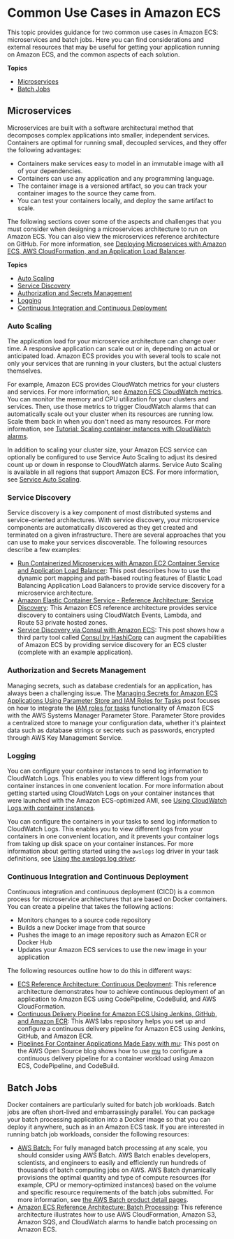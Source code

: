 # Common Use Cases in Amazon ECS<a name="common_use_cases"></a>

This topic provides guidance for two common use cases in Amazon ECS: microservices and batch jobs\. Here you can find considerations and external resources that may be useful for getting your application running on Amazon ECS, and the common aspects of each solution\.

**Topics**
+ [Microservices](#microservices)
+ [Batch Jobs](#batch)

## Microservices<a name="microservices"></a>

Microservices are built with a software architectural method that decomposes complex applications into smaller, independent services\. Containers are optimal for running small, decoupled services, and they offer the following advantages:
+ Containers make services easy to model in an immutable image with all of your dependencies\.
+ Containers can use any application and any programming language\.
+ The container image is a versioned artifact, so you can track your container images to the source they came from\.
+ You can test your containers locally, and deploy the same artifact to scale\.

The following sections cover some of the aspects and challenges that you must consider when designing a microservices architecture to run on Amazon ECS\. You can also view the microservices reference architecture on GitHub\. For more information, see [Deploying Microservices with Amazon ECS, AWS CloudFormation, and an Application Load Balancer](https://github.com/awslabs/ecs-refarch-cloudformation)\.

**Topics**
+ [Auto Scaling](#microservices_autoscaling)
+ [Service Discovery](#microservices_service_discovery)
+ [Authorization and Secrets Management](#microservices_secrets)
+ [Logging](#microservices_logging)
+ [Continuous Integration and Continuous Deployment](#microservices_cicd)

### Auto Scaling<a name="microservices_autoscaling"></a>

The application load for your microservice architecture can change over time\. A responsive application can scale out or in, depending on actual or anticipated load\. Amazon ECS provides you with several tools to scale not only your services that are running in your clusters, but the actual clusters themselves\.

For example, Amazon ECS provides CloudWatch metrics for your clusters and services\. For more information, see [Amazon ECS CloudWatch metrics](cloudwatch-metrics.md)\. You can monitor the memory and CPU utilization for your clusters and services\. Then, use those metrics to trigger CloudWatch alarms that can automatically scale out your cluster when its resources are running low\. Scale them back in when you don't need as many resources\. For more information, see [Tutorial: Scaling container instances with CloudWatch alarms](cloudwatch_alarm_autoscaling.md)\.

In addition to scaling your cluster size, your Amazon ECS service can optionally be configured to use Service Auto Scaling to adjust its desired count up or down in response to CloudWatch alarms\. Service Auto Scaling is available in all regions that support Amazon ECS\. For more information, see [Service Auto Scaling](service-auto-scaling.md)\.

### Service Discovery<a name="microservices_service_discovery"></a>

Service discovery is a key component of most distributed systems and service\-oriented architectures\. With service discovery, your microservice components are automatically discovered as they get created and terminated on a given infrastructure\. There are several approaches that you can use to make your services discoverable\. The following resources describe a few examples:
+ [Run Containerized Microservices with Amazon EC2 Container Service and Application Load Balancer](http://aws.amazon.com/blogs/compute/microservice-delivery-with-amazon-ecs-and-application-load-balancers/): This post describes how to use the dynamic port mapping and path\-based routing features of Elastic Load Balancing Application Load Balancers to provide service discovery for a microservice architecture\.
+ [Amazon Elastic Container Service \- Reference Architecture: Service Discovery](https://github.com/awslabs/ecs-refarch-service-discovery/): This Amazon ECS reference architecture provides service discovery to containers using CloudWatch Events, Lambda, and Route 53 private hosted zones\. 
+ [Service Discovery via Consul with Amazon ECS](http://aws.amazon.com/blogs/compute/service-discovery-via-consul-with-amazon-ecs/): This post shows how a third party tool called [Consul by HashiCorp](https://www.consul.io/) can augment the capabilities of Amazon ECS by providing service discovery for an ECS cluster \(complete with an example application\)\.

### Authorization and Secrets Management<a name="microservices_secrets"></a>

Managing secrets, such as database credentials for an application, has always been a challenging issue\. The [Managing Secrets for Amazon ECS Applications Using Parameter Store and IAM Roles for Tasks](http://aws.amazon.com/blogs/compute/managing-secrets-for-amazon-ecs-applications-using-parameter-store-and-iam-roles-for-tasks/) post focuses on how to integrate the [IAM roles for tasks](task-iam-roles.md) functionality of Amazon ECS with the AWS Systems Manager Parameter Store\. Parameter Store provides a centralized store to manage your configuration data, whether it's plaintext data such as database strings or secrets such as passwords, encrypted through AWS Key Management Service\.

### Logging<a name="microservices_logging"></a>

You can configure your container instances to send log information to CloudWatch Logs\. This enables you to view different logs from your container instances in one convenient location\. For more information about getting started using CloudWatch Logs on your container instances that were launched with the Amazon ECS\-optimized AMI, see [Using CloudWatch Logs with container instances](using_cloudwatch_logs.md)\. 

You can configure the containers in your tasks to send log information to CloudWatch Logs\. This enables you to view different logs from your containers in one convenient location, and it prevents your container logs from taking up disk space on your container instances\. For more information about getting started using the `awslogs` log driver in your task definitions, see [Using the awslogs log driver](using_awslogs.md)\.

### Continuous Integration and Continuous Deployment<a name="microservices_cicd"></a>

Continuous integration and continuous deployment \(CICD\) is a common process for microservice architectures that are based on Docker containers\. You can create a pipeline that takes the following actions: 
+ Monitors changes to a source code repository
+ Builds a new Docker image from that source
+ Pushes the image to an image repository such as Amazon ECR or Docker Hub
+ Updates your Amazon ECS services to use the new image in your application

 The following resources outline how to do this in different ways:
+ [ECS Reference Architecture: Continuous Deployment](https://github.com/awslabs/ecs-refarch-continuous-deployment): This reference architecture demonstrates how to achieve continuous deployment of an application to Amazon ECS using CodePipeline, CodeBuild, and AWS CloudFormation\.
+ [Continuous Delivery Pipeline for Amazon ECS Using Jenkins, GitHub, and Amazon ECR](https://github.com/awslabs/aws-cicd-docker-containers): This AWS labs repository helps you set up and configure a continuous delivery pipeline for Amazon ECS using Jenkins, GitHub, and Amazon ECR\.
+ [Pipelines For Container Applications Made Easy with mu](http://aws.amazon.com/blogs/opensource/mu-pipelines-container-applications): This post on the AWS Open Source blog shows how to use [mu](https://github.com/stelligent/mu) to configure a continuous delivery pipeline for a container workload using Amazon ECS, CodePipeline, and CodeBuild\.

## Batch Jobs<a name="batch"></a>

Docker containers are particularly suited for batch job workloads\. Batch jobs are often short\-lived and embarrassingly parallel\. You can package your batch processing application into a Docker image so that you can deploy it anywhere, such as in an Amazon ECS task\. If you are interested in running batch job workloads, consider the following resources:
+ [AWS Batch:](https://aws.amazon.com/batch/) For fully managed batch processing at any scale, you should consider using AWS Batch\. AWS Batch enables developers, scientists, and engineers to easily and efficiently run hundreds of thousands of batch computing jobs on AWS\. AWS Batch dynamically provisions the optimal quantity and type of compute resources \(for example, CPU or memory\-optimized instances\) based on the volume and specific resource requirements of the batch jobs submitted\. For more information, see [the AWS Batch product detail pages](https://aws.amazon.com/batch/)\.
+ [Amazon ECS Reference Architecture: Batch Processing](https://github.com/awslabs/ecs-refarch-batch-processing): This reference architecture illustrates how to use AWS CloudFormation, Amazon S3, Amazon SQS, and CloudWatch alarms to handle batch processing on Amazon ECS\. 